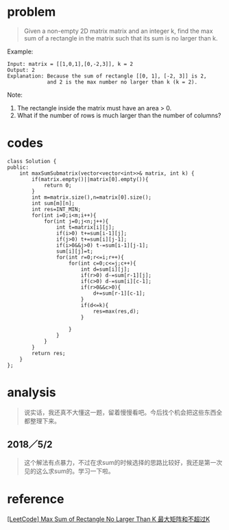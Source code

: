 # problem
>Given a non-empty 2D matrix matrix and an integer k, find the max sum of a rectangle in the matrix such that its sum is no larger than k.

Example:
```
Input: matrix = [[1,0,1],[0,-2,3]], k = 2
Output: 2 
Explanation: Because the sum of rectangle [[0, 1], [-2, 3]] is 2,
             and 2 is the max number no larger than k (k = 2).
```
Note:

1. The rectangle inside the matrix must have an area > 0.
2. What if the number of rows is much larger than the number of columns?

# codes
```
class Solution {
public:
    int maxSumSubmatrix(vector<vector<int>>& matrix, int k) {
        if(matrix.empty()||matrix[0].empty()){
            return 0;
        }
        int m=matrix.size(),n=matrix[0].size();
        int sum[m][n];
        int res=INT_MIN;
        for(int i=0;i<m;i++){
            for(int j=0;j<n;j++){
                int t=matrix[i][j];
                if(i>0) t+=sum[i-1][j];
                if(j>0) t+=sum[i][j-1];
                if(i>0&&j>0) t-=sum[i-1][j-1];
                sum[i][j]=t;
                for(int r=0;r<=i;r++){
                    for(int c=0;c<=j;c++){
                        int d=sum[i][j];
                        if(r>0) d-=sum[r-1][j];
                        if(c>0) d-=sum[i][c-1];
                        if(r>0&&c>0){
                            d+=sum[r-1][c-1];
                        }
                        if(d<=k){
                            res=max(res,d);
                        }
                        
                    }
                }
            }
        }
        return res;
    }
};
```

# analysis
>说实话，我还真不大懂这一题，留着慢慢看吧。今后找个机会把这些东西全都整理下来。

## 2018／5/2
>这个解法有点暴力，不过在求sum的时候选择的思路比较好，我还是第一次见的这么求sum的。学习一下啦。

# reference
[[LeetCode] Max Sum of Rectangle No Larger Than K 最大矩阵和不超过K][1]


[1]:https://www.cnblogs.com/grandyang/p/5617660.html